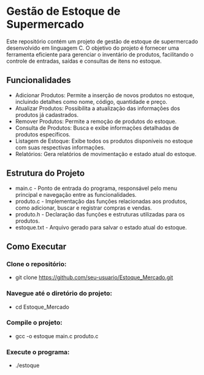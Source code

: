 # Gestão de Estoque de Supermercado

Este repositório contém um projeto de gestão de estoque de supermercado desenvolvido em linguagem C. O objetivo do projeto é fornecer uma ferramenta eficiente para gerenciar o inventário de produtos, facilitando o controle de entradas, saídas e consultas de itens no estoque.

## Funcionalidades

- Adicionar Produtos: Permite a inserção de novos produtos no estoque, incluindo detalhes como nome, código, quantidade e preço.
- Atualizar Produtos: Possibilita a atualização das informações dos produtos já cadastrados.
- Remover Produtos: Permite a remoção de produtos do estoque.
- Consulta de Produtos: Busca e exibe informações detalhadas de produtos específicos.
- Listagem de Estoque: Exibe todos os produtos disponíveis no estoque com suas respectivas informações.
- Relatórios: Gera relatórios de movimentação e estado atual do estoque.

## Estrutura do Projeto
- main.c - Ponto de entrada do programa, responsável pelo menu principal e navegação entre as funcionalidades.
- produto.c - Implementação das funções relacionadas aos produtos, como adicionar, buscar e registrar compras e vendas.
- produto.h - Declaração das funções e estruturas utilizadas para os produtos.
- estoque.txt - Arquivo gerado para salvar o estado atual do estoque.

## Como Executar

### Clone o repositório:
- git clone https://github.com/seu-usuario/Estoque_Mercado.git

### Navegue até o diretório do projeto:
- cd Estoque_Mercado

### Compile o projeto:
- gcc -o estoque main.c produto.c

### Execute o programa:

- ./estoque





